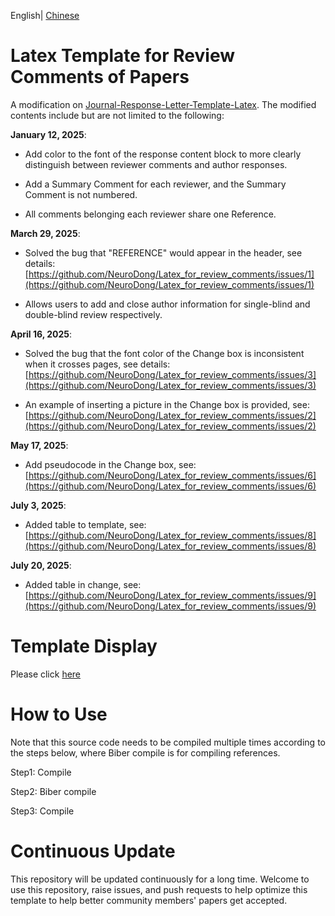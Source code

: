 English| [Chinese](https://github.com/NeuroDong/Latex_for_review_comments/blob/main/chinese_doc.md)

# Latex Template for Review Comments of Papers
A modification on [Journal-Response-Letter-Template-Latex](https://github.com/shellywhen/Journal-Response-Letter-Template-Latex). The modified contents include but are not limited to the following:

**January 12, 2025**:

- Add color to the font of the response content block to more clearly distinguish between reviewer comments and author responses.

- Add a Summary Comment for each reviewer, and the Summary Comment is not numbered.

- All comments belonging each reviewer share one Reference.

**March 29, 2025**:

- Solved the bug that "REFERENCE" would appear in the header, see details: [https://github.com/NeuroDong/Latex_for_review_comments/issues/1](https://github.com/NeuroDong/Latex_for_review_comments/issues/1)

- Allows users to add and close author information for single-blind and double-blind review respectively.

**April 16, 2025**:

- Solved the bug that the font color of the Change box is inconsistent when it crosses pages, see details: [https://github.com/NeuroDong/Latex_for_review_comments/issues/3](https://github.com/NeuroDong/Latex_for_review_comments/issues/3)

- An example of inserting a picture in the Change box is provided, see: [https://github.com/NeuroDong/Latex_for_review_comments/issues/2](https://github.com/NeuroDong/Latex_for_review_comments/issues/2)

**May 17, 2025**:
- Add pseudocode in the Change box, see: [https://github.com/NeuroDong/Latex_for_review_comments/issues/6](https://github.com/NeuroDong/Latex_for_review_comments/issues/6)

**July 3, 2025**:
- Added table to template, see: [https://github.com/NeuroDong/Latex_for_review_comments/issues/8](https://github.com/NeuroDong/Latex_for_review_comments/issues/8)

**July 20, 2025**:
- Added table in change, see: [https://github.com/NeuroDong/Latex_for_review_comments/issues/9](https://github.com/NeuroDong/Latex_for_review_comments/issues/9)

# Template Display
Please click [here](https://github.com/NeuroDong/Latex_for_review_comments/blob/main/review_response.pdf)

# How to Use
Note that this source code needs to be compiled multiple times according to the steps below, where Biber compile is for compiling references.

Step1: Compile

Step2: Biber compile

Step3: Compile

# Continuous Update
This repository will be updated continuously for a long time. Welcome to use this repository, raise issues, and push requests to help optimize this template to help better community members' papers get accepted.
